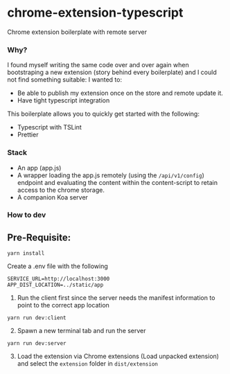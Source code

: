 # chrome-extension-typescript
Chrome extension boilerplate with remote server


### Why?
I found myself writing the same code over and over again when bootstraping a new extension (story behind every boilerplate) and I could not find something suitable:
I wanted to:
- Be able to publish my extension once on the store and remote update it.
- Have tight typescript integration

This boilerplate allows you to quickly get started with the following:
- Typescript with TSLint
- Prettier

### Stack
- An app (app.js)
- A wrapper loading the app.js remotely (using the `/api/v1/config`) endpoint and evaluating the content within the content-script to retain access to the chrome storage.
- A companion Koa server


### How to dev
## Pre-Requisite:
```
yarn install
```
Create a .env file with the following
```
SERVICE_URL=http://localhost:3000
APP_DIST_LOCATION=../static/app
```
1. Run the client first since the server needs the manifest information to point to the correct app location
```
yarn run dev:client
```
2. Spawn a new terminal tab and run the server
```
yarn run dev:server
```
3. Load the extension via Chrome extensions (Load unpacked extension) and select the `extension` folder in `dist/extension`
```

